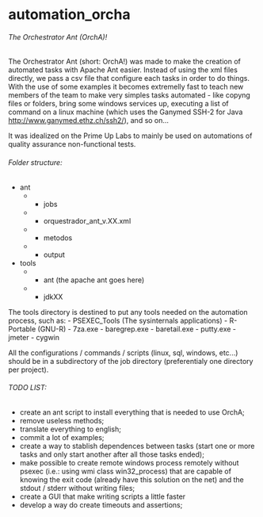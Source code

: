 # automation_orcha
###### The Orchestrator Ant (OrchA)!




The Orchestrator Ant (short: OrchA!) was made to make the creation of automated tasks with Apache Ant easier.
Instead of using the xml files directly, we pass a csv file that configure each tasks in order to do things. 
With the use of some examples it becomes extremelly fast to teach new members of the team to make very 
simples tasks automated - like copyng files or folders, bring some windows services up, executing a list 
of command on a linux machine (which uses the Ganymed SSH-2 for Java http://www.ganymed.ethz.ch/ssh2/), and so on...

It was idealized on the Prime Up Labs to mainly be used on automations of quality assurance non-functional tests.



###### Folder structure:

- ant
    - - jobs
    - - orquestrador_ant_v.XX.xml
    - - metodos
    - - output
- tools
   - - ant (the apache ant goes here)
   - - jdkXX



The tools directory is destined to put any tools needed on the automation process, such as:
    - PSEXEC_Tools (The sysinternals applications)
    - R-Portable (GNU-R)
    - 7za.exe
    - baregrep.exe
    - baretail.exe
    - putty.exe
    - jmeter
    - cygwin


All the configurations / commands / scripts (linux, sql, windows, etc...) should be in a subdirectory of the job directory (preferentialy one directory per project).

###### TODO LIST:


- create an ant script to install everything that is needed to use OrchA;
- remove useless methods;
- translate everything to english;
- commit a lot of examples;
- create a way to stablish dependences between tasks (start one or more tasks and only start another after all those tasks ended);
- make possible to create remote windows process remotely without psexec (i.e.: using wmi class win32_process) that are capable 
of knowing the exit code (already have this solution on the net) and the stdout / stderr without writing files;
- create a GUI that make writing scripts a little faster
- develop a way do create timeouts and assertions;
